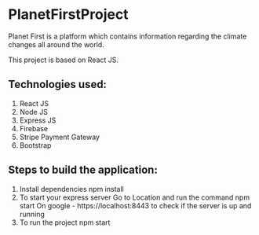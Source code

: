 # PlanetFirstProject
Planet First is a platform which contains information regarding the climate changes all around the world.

This project is based on React JS.

## Technologies used:
1) React JS
2) Node JS
3) Express JS
4) Firebase
5) Stripe Payment Gateway
6) Bootstrap

## Steps to build the application:

1) Install dependencies
    npm install
2) To start your express server
   Go to Location and run the command
   npm start
   On google - https://localhost:8443 to check if the server is up and running
3) To run the project
    npm start
